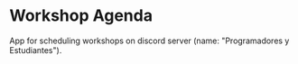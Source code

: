 # Workshop Agenda

App for scheduling workshops on discord server (name: "Programadores y Estudiantes").
